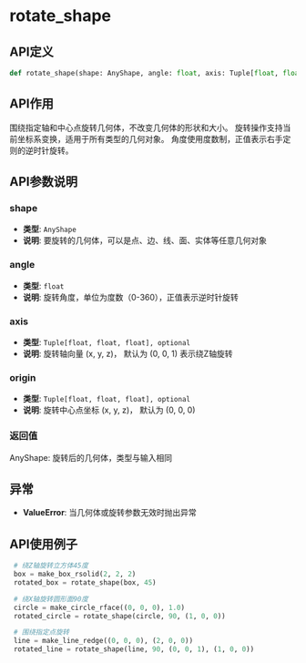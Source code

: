 # rotate_shape

## API定义

```python
def rotate_shape(shape: AnyShape, angle: float, axis: Tuple[float, float, float] = (0, 0, 1), origin: Tuple[float, float, float] = (0, 0, 0)) -> AnyShape
```

## API作用

围绕指定轴和中心点旋转几何体，不改变几何体的形状和大小。
旋转操作支持当前坐标系变换，适用于所有类型的几何对象。
角度使用度数制，正值表示右手定则的逆时针旋转。

## API参数说明

### shape

- **类型**: `AnyShape`
- **说明**: 要旋转的几何体，可以是点、边、线、面、实体等任意几何对象

### angle

- **类型**: `float`
- **说明**: 旋转角度，单位为度数（0-360），正值表示逆时针旋转

### axis

- **类型**: `Tuple[float, float, float], optional`
- **说明**: 旋转轴向量 (x, y, z)， 默认为 (0, 0, 1) 表示绕Z轴旋转

### origin

- **类型**: `Tuple[float, float, float], optional`
- **说明**: 旋转中心点坐标 (x, y, z)， 默认为 (0, 0, 0)

### 返回值

AnyShape: 旋转后的几何体，类型与输入相同

## 异常

- **ValueError**: 当几何体或旋转参数无效时抛出异常

## API使用例子

```python
 # 绕Z轴旋转立方体45度
 box = make_box_rsolid(2, 2, 2)
 rotated_box = rotate_shape(box, 45)

 # 绕X轴旋转圆形面90度
 circle = make_circle_rface((0, 0, 0), 1.0)
 rotated_circle = rotate_shape(circle, 90, (1, 0, 0))

 # 围绕指定点旋转
 line = make_line_redge((0, 0, 0), (2, 0, 0))
 rotated_line = rotate_shape(line, 90, (0, 0, 1), (1, 0, 0))
```
